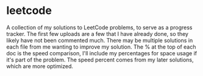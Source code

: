 # leetcode

A collection of my solutions to LeetCode problems, to serve as a progress tracker.
The first few uploads are a few that I have already done, so they likely have not been commented much.
There may be multiple solutions in each file from me wanting to improve my solution.
The % at the top of each doc is the speed comparison, I'll include my percentages for space usage if it's part of the problem. The speed percent comes from my later solutions, which are more optimized.
